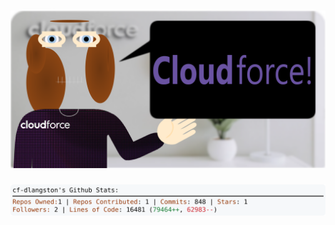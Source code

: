 <!-- 
Version 3.0.203
Built Tue Feb 18 2025 05:22:45 GMT+0000 (Coordinated Universal Time)
-->

<h1 align="center">
  <a href="https://github.com/dylanlangston/dylanlangston/tree/master/src" title="Click to View Source">
    <picture width="100%" alt="Dylan">
      <source media="(prefers-color-scheme: dark)" srcset="dylan-dark.svg?version=3.0.203">
      <img src="dylan-light.svg?version=3.0.203" alt="Dylan">
    </picture>
  </a>
</h1>

<div align="center">
  <picture width="100%" alt="Profile Info and Stats">
    <source media="(prefers-color-scheme: dark)" srcset="stats-dark.svg?version=3.0.203">
    <img src="stats-light.svg?version=3.0.203" alt="Profile Info and Stats">
  </picture>
</div>
